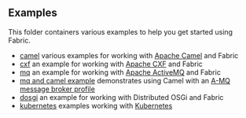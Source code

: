 ## Examples

This folder containers various examples to help you get started using Fabric.

* [camel](/fabric/profiles/example/camel) various examples for working with [Apache Camel](http://camel.apache.org/) and Fabric
* [cxf](/fabric/profiles/example/cxf.profile) an example for working with [Apache CXF](http://cxf.apache.org/) and Fabric
* [mq](/fabric/profiles/example/mq.profile) an example for working with [Apache ActiveMQ](http://activemq.apache.org/) and Fabric
* [mq and camel example](/fabric/profiles/example/camel/mq.profile) demonstrates using Camel with an [A-MQ message broker profile](/fabric/profiles/mq)
* [dosgi](/fabric/profiles/example/dosgi) an example for working with Distributed OSGi and Fabric
* [kubernetes](/fabric/profiles/example/kubernetes) examples working with [Kubernetes](http://fabric8.io/gitbook/kubernetes.html)